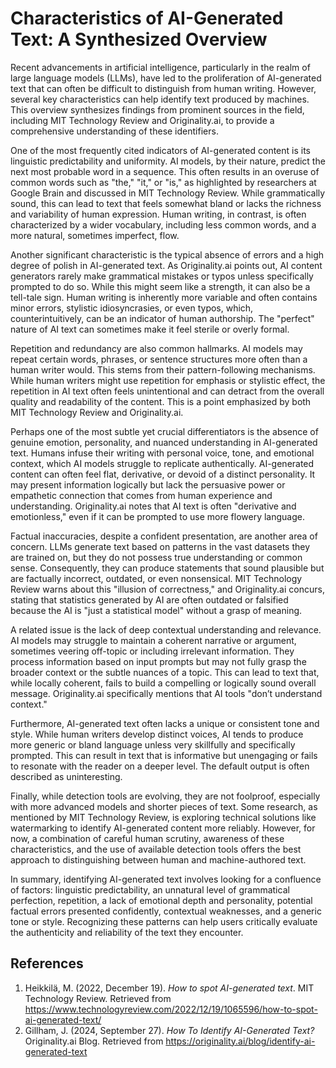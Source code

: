 # Characteristics of AI-Generated Text: A Synthesized Overview

Recent advancements in artificial intelligence, particularly in the realm of large language models (LLMs), have led to the proliferation of AI-generated text that can often be difficult to distinguish from human writing. However, several key characteristics can help identify text produced by machines. This overview synthesizes findings from prominent sources in the field, including MIT Technology Review and Originality.ai, to provide a comprehensive understanding of these identifiers.

One of the most frequently cited indicators of AI-generated content is its linguistic predictability and uniformity. AI models, by their nature, predict the next most probable word in a sequence. This often results in an overuse of common words such as "the," "it," or "is," as highlighted by researchers at Google Brain and discussed in MIT Technology Review. While grammatically sound, this can lead to text that feels somewhat bland or lacks the richness and variability of human expression. Human writing, in contrast, is often characterized by a wider vocabulary, including less common words, and a more natural, sometimes imperfect, flow.

Another significant characteristic is the typical absence of errors and a high degree of polish in AI-generated text. As Originality.ai points out, AI content generators rarely make grammatical mistakes or typos unless specifically prompted to do so. While this might seem like a strength, it can also be a tell-tale sign. Human writing is inherently more variable and often contains minor errors, stylistic idiosyncrasies, or even typos, which, counterintuitively, can be an indicator of human authorship. The "perfect" nature of AI text can sometimes make it feel sterile or overly formal.

Repetition and redundancy are also common hallmarks. AI models may repeat certain words, phrases, or sentence structures more often than a human writer would. This stems from their pattern-following mechanisms. While human writers might use repetition for emphasis or stylistic effect, the repetition in AI text often feels unintentional and can detract from the overall quality and readability of the content. This is a point emphasized by both MIT Technology Review and Originality.ai.

Perhaps one of the most subtle yet crucial differentiators is the absence of genuine emotion, personality, and nuanced understanding in AI-generated text. Humans infuse their writing with personal voice, tone, and emotional context, which AI models struggle to replicate authentically. AI-generated content can often feel flat, derivative, or devoid of a distinct personality. It may present information logically but lack the persuasive power or empathetic connection that comes from human experience and understanding. Originality.ai notes that AI text is often "derivative and emotionless," even if it can be prompted to use more flowery language.

Factual inaccuracies, despite a confident presentation, are another area of concern. LLMs generate text based on patterns in the vast datasets they are trained on, but they do not possess true understanding or common sense. Consequently, they can produce statements that sound plausible but are factually incorrect, outdated, or even nonsensical. MIT Technology Review warns about this "illusion of correctness," and Originality.ai concurs, stating that statistics generated by AI are often outdated or falsified because the AI is "just a statistical model" without a grasp of meaning.

A related issue is the lack of deep contextual understanding and relevance. AI models may struggle to maintain a coherent narrative or argument, sometimes veering off-topic or including irrelevant information. They process information based on input prompts but may not fully grasp the broader context or the subtle nuances of a topic. This can lead to text that, while locally coherent, fails to build a compelling or logically sound overall message. Originality.ai specifically mentions that AI tools "don’t understand context."

Furthermore, AI-generated text often lacks a unique or consistent tone and style. While human writers develop distinct voices, AI tends to produce more generic or bland language unless very skillfully and specifically prompted. This can result in text that is informative but unengaging or fails to resonate with the reader on a deeper level. The default output is often described as uninteresting.

Finally, while detection tools are evolving, they are not foolproof, especially with more advanced models and shorter pieces of text. Some research, as mentioned by MIT Technology Review, is exploring technical solutions like watermarking to identify AI-generated content more reliably. However, for now, a combination of careful human scrutiny, awareness of these characteristics, and the use of available detection tools offers the best approach to distinguishing between human and machine-authored text.

In summary, identifying AI-generated text involves looking for a confluence of factors: linguistic predictability, an unnatural level of grammatical perfection, repetition, a lack of emotional depth and personality, potential factual errors presented confidently, contextual weaknesses, and a generic tone or style. Recognizing these patterns can help users critically evaluate the authenticity and reliability of the text they encounter.

## References

1.  Heikkilä, M. (2022, December 19). *How to spot AI-generated text*. MIT Technology Review. Retrieved from https://www.technologyreview.com/2022/12/19/1065596/how-to-spot-ai-generated-text/
2.  Gillham, J. (2024, September 27). *How To Identify AI-Generated Text?* Originality.ai Blog. Retrieved from https://originality.ai/blog/identify-ai-generated-text

